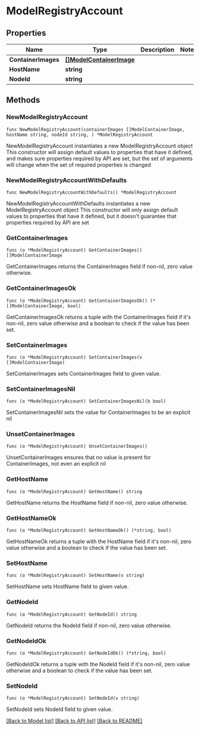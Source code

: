 # ModelRegistryAccount

## Properties

Name | Type | Description | Notes
------------ | ------------- | ------------- | -------------
**ContainerImages** | [**[]ModelContainerImage**](ModelContainerImage.md) |  | 
**HostName** | **string** |  | 
**NodeId** | **string** |  | 

## Methods

### NewModelRegistryAccount

`func NewModelRegistryAccount(containerImages []ModelContainerImage, hostName string, nodeId string, ) *ModelRegistryAccount`

NewModelRegistryAccount instantiates a new ModelRegistryAccount object
This constructor will assign default values to properties that have it defined,
and makes sure properties required by API are set, but the set of arguments
will change when the set of required properties is changed

### NewModelRegistryAccountWithDefaults

`func NewModelRegistryAccountWithDefaults() *ModelRegistryAccount`

NewModelRegistryAccountWithDefaults instantiates a new ModelRegistryAccount object
This constructor will only assign default values to properties that have it defined,
but it doesn't guarantee that properties required by API are set

### GetContainerImages

`func (o *ModelRegistryAccount) GetContainerImages() []ModelContainerImage`

GetContainerImages returns the ContainerImages field if non-nil, zero value otherwise.

### GetContainerImagesOk

`func (o *ModelRegistryAccount) GetContainerImagesOk() (*[]ModelContainerImage, bool)`

GetContainerImagesOk returns a tuple with the ContainerImages field if it's non-nil, zero value otherwise
and a boolean to check if the value has been set.

### SetContainerImages

`func (o *ModelRegistryAccount) SetContainerImages(v []ModelContainerImage)`

SetContainerImages sets ContainerImages field to given value.


### SetContainerImagesNil

`func (o *ModelRegistryAccount) SetContainerImagesNil(b bool)`

 SetContainerImagesNil sets the value for ContainerImages to be an explicit nil

### UnsetContainerImages
`func (o *ModelRegistryAccount) UnsetContainerImages()`

UnsetContainerImages ensures that no value is present for ContainerImages, not even an explicit nil
### GetHostName

`func (o *ModelRegistryAccount) GetHostName() string`

GetHostName returns the HostName field if non-nil, zero value otherwise.

### GetHostNameOk

`func (o *ModelRegistryAccount) GetHostNameOk() (*string, bool)`

GetHostNameOk returns a tuple with the HostName field if it's non-nil, zero value otherwise
and a boolean to check if the value has been set.

### SetHostName

`func (o *ModelRegistryAccount) SetHostName(v string)`

SetHostName sets HostName field to given value.


### GetNodeId

`func (o *ModelRegistryAccount) GetNodeId() string`

GetNodeId returns the NodeId field if non-nil, zero value otherwise.

### GetNodeIdOk

`func (o *ModelRegistryAccount) GetNodeIdOk() (*string, bool)`

GetNodeIdOk returns a tuple with the NodeId field if it's non-nil, zero value otherwise
and a boolean to check if the value has been set.

### SetNodeId

`func (o *ModelRegistryAccount) SetNodeId(v string)`

SetNodeId sets NodeId field to given value.



[[Back to Model list]](../README.md#documentation-for-models) [[Back to API list]](../README.md#documentation-for-api-endpoints) [[Back to README]](../README.md)


